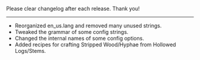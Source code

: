 Please clear changelog after each release.
Thank you!

-----------------
- Reorganized en_us.lang and removed many unused strings.
- Tweaked the grammar of some config strings.
- Changed the internal names of some config options.
- Added recipes for crafting Stripped Wood/Hyphae from Hollowed Logs/Stems.
